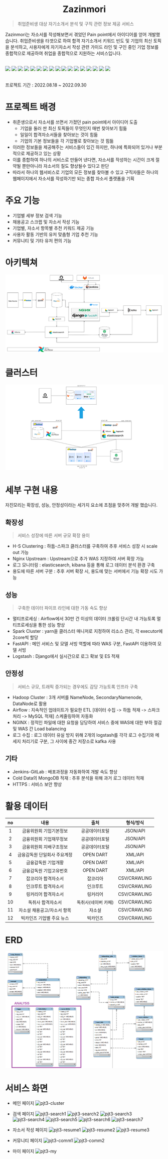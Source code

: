 <div align=center>
    <h1>Zazinmori</h1>
</div>

>취업준비생 대상 자기소개서 분석 및 구직 관련 정보 제공 서비스
> 

Zazinmori는 자소서를 작성해보면서 겪었던 Pain point에서 아이디어를 얻어 개발했습니다. 취업준비생을 타겟으로 하여 합격 자기소개서 키워드 빈도 및 기업의 최신 토픽을 분석하고, 사용자에게 자기자소서 작성 관련 가이드 라인 및 구인 중인 기업 정보를 종합적으로 제공하여 취업을 종합적으로 지원하는 서비스입니다.


<div align=left>
    <br>
    <img src="https://img.shields.io/badge/Python-3776AB?style=for-the-badge&logo=Python&logoColor=white">
    <img src="https://img.shields.io/badge/Apache%20Hadoop-66CCEE?style=for-the-badge&logo=Apache%20Hadoop&logoColor=white">
    <img src="https://img.shields.io/badge/Apache Spark-E25A1C?style=for-the-badge&logo=Apache Spark&logoColor=white">
    <img src="https://img.shields.io/badge/Apache Airflow-017CEE?style=for-the-badge&logo=Apache Airflow&logoColor=white">
    <img src="https://img.shields.io/badge/Apache Kafka-231F20?style=for-the-badge&logo=Apache Kafka&logoColor=white">  
    <img src="https://img.shields.io/badge/Elasticsearch-005571?style=for-the-badge&logo=Elasticsearch&logoColor=white">
    <img src="https://img.shields.io/badge/Logstash-005571?style=for-the-badge&logo=Logstash&logoColor=white">
    <img src="https://img.shields.io/badge/Kibana-005571?style=for-the-badge&logo=Kibana&logoColor=white">
    <img src="https://img.shields.io/badge/MySQL-4479A1?style=for-the-badge&logo=MySQL&logoColor=white">
    <img src="https://img.shields.io/badge/Amazon EC2-FF9900?style=for-the-badge&logo=Amazon EC2&logoColor=white">
    <img src="https://img.shields.io/badge/django-092E20?style=for-the-badge&logo=django&logoColor=white">
    <img src="https://img.shields.io/badge/Fastapi-009688?style=for-the-badge&logo=Fastapi&logoColor=white">
    <img src="https://img.shields.io/badge/Docker-2496ED?style=for-the-badge&logo=Docker&logoColor=white">  
    <img src="https://img.shields.io/badge/NGINX-009639?style=for-the-badge&logo=NGINX&logoColor=white">     
    <img src="https://img.shields.io/badge/Jenkins-D24939?style=for-the-badge&logo=Jenkins&logoColor=white">  
    <img src="https://img.shields.io/badge/Git-F05032?style=for-the-badge&logo=Git&logoColor=white">  
    <img src="https://img.shields.io/badge/Github-181717?style=for-the-badge&logo=Github&logoColor=white">  
</div>
<br>

프로젝트 기간 : 2022.08.18 ~ 2022.09.30

# 프로젝트 배경
- 취준생으로서 자소서를 쓰면서 가졌던 pain point에서 아이디어 도출
  - 기업을 둘러 싼 최신 토픽들이 무엇인지 매번 찾아보기 힘듦
  - 일일이 합격자소서들을 찾아보는 것이 힘듦
  - 기업의 기본 정보들을 각 기업별로 찾아보는 것 힘듦
- 이러한 정보들을 제공해주는 서비스들이 있긴 하지만, 하나에 특화되어 있거나 부분적으로 제공하고 있는 상황
- 이를 종합하여 하나의 서비스로 만들어 낸다면, 자소서를 작성하는 시간이 크게 절약될 뿐만아니라 자소서의 질도 향상될수 있다고 판단
- 따라서 하나의 웹서비스로 기업의 모든 정보를 찾아볼 수 있고 구직자들은 하나의 웹페이지에서 자소서를 작성하기만 되는 종합 자소서 플랫폼을 기획

# 주요 기능
- 기업별 세부 정보 검색 기능
- 채용공고 스크랩 및 자소서 작성 기능
- 기업별, 자소서 항목별 추천 키워드 제공 기능
- 사용자 활동 기반의 유저 맞춤형 기업 추천 기능
- 커뮤니티 및 기타 유저 편의 기능

# 아키텍쳐
![pjt3-arch](/images/pjt3-arch.png)

# 클러스터
![pjt3-cluster](/images/pjt3-cluster-edit.png)

# 세부 구현 내용
자진모리는 확장성, 성능, 안정성이라는 세가지 요소에 초점을 맞추어 개발 했습니다.

## 확장성
>서비스 성장에 따른 서버 규모 확장 용이
>
- H-S Clustering : 하둡-스파크 클러스터를 구축하여 추후 서비스 성장 시 scale out 가능
- Nginx Upstream : Upstream으로 추가 WAS 지정하여 서버 확장 가능
- 로그 모니터링 : elasticsearch, kibana 등을 통해 로그 데이터 분석 환경 구축
- 용도에 따른 서버 구분 : 추후 서버 확장 시, 용도에 맞는 서버에서 기능 확장 시도 가능

## 성능
>구축한 데이터 파이프 라인에 대한 가동 속도 향상
>
- 멀티프로세싱 : Airflow에서 30만 건 이상의 데이터 크롤링 단시간 내 가능토록 멀티프로세싱을 통한 성능 향상
- Spark Cluster : yarn을 클러스터 매니저로 지정하여 리소스 관리, 각 executor에 2core씩 할당
- FastAPI : 메인 서비스 및 모델 서빙 역할에 따라 WAS 구분, FastAPI 이용하여 모델 서빙
- Logstash : Django에서 실시간으로 로그 확보 및 ES 적재

## 안정성
>서비스 규모, 트래픽 증가되는 경우에도 감당 가능토록 인프라 구축
>
- Hadoop Cluster : 3개 서버를 NameNode, SecondaryNamenode, DataNode로 활용
- Airflow : 지속적인 업데이트가 필요한 ETL [데이터 수집 -> 하둡 적재 -> 스파크 처리 -> MySQL 적재] 스케줄링하여 자동화
- NGINX : 정적인 파일에 대한 요청을 담당하여 서비스 중에 WAS에 대한 부하 절감 및 WAS 간 Load balancing
- 로그 수집 : 로그 데이터 유실 방지 위해 2개의 logstash를 각각 로그 수집기와 메세지 처리기로 구분, 그 사이에 중간 저장소로 kafka 사용

## 기타
- Jenkins-GitLab : 배포과정을 자동화하여 개발 속도 향상
- Cold Data의 MongoDB 적재 : 추후 분석을 위해 과거 로그 데이터 적재
- HTTPS : 서비스 보안 향상

# 활용 데이터

|  no  |       내용        |       출처        |    형식/방식     |
|:----:|:---------------:|:---------------:|:------------:|
|  1   |  금융위원회 기업기본정보   |     공공데이터포털     |   JSON/API   |
|  2   |  금융위원회 기업재무정보   |     공공데이터포털     |   JSON/API   |
|  3   |  금융위원회 지배구조정보   |     공공데이터포털     |   JSON/API   |
|  4   | 금융감독원 단일회사 주요계정 |    OPEN DART    |   XML/API    |
|  5   |   금융감독원 기업개황    |    OPEN DART    |   XML/API    |
|  6   |  금융감독원 기업고유번호   |    OPEN DART    |   XML/API    |
|  7   |   잡코리아 합격자소서    |      잡코리아       | CSV/CRAWLING |
|  8   |   인크루트 합격자소서    |      인크루트       | CSV/CRAWLING |
|  9   |   링커리어 합격자소서    |      링커리어       | CSV/CRAWLING |
|  10  |    독취사 합격자소서    |   독취사(네이버 카페)   | CSV/CRAWLING |
|  11  | 자소설 채용공고/자소서 항목 |       자소설       | CSV/CRAWLING |
|  12  | 빅카인즈 기업별 주요 뉴스  |      빅카인즈       | CSV/CRAWLING |

# ERD
![pjt3-erd](/images/pjt3-erd.png)

# 서비스 화면
- 메인 페이지
![pjt3-cluster](/images/main.png)

- 검색 페이지
![pjt3-search1](/images/search1.png)
![pjt3-search2](/images/search2.png)
![pjt3-search3](/images/search3.png)
![pjt3-search4](/images/search4.png)
![pjt3-search5](/images/search5.png)
![pjt3-search6](/images/search6.png)
![pjt3-search7](/images/search7.png)

- 자소서 작성 페이지
![pjt3-resume1](/images/resume1.png)
![pjt3-resume2](/images/resume2.png)
![pjt3-resume3](/images/resume3.png)

- 커뮤니티 페이지
![pjt3-comm1](/images/comm1.png)
![pjt3-comm2](/images/comm2.png)

- 마이 페이지
![pjt3-my](/images/my.png)
